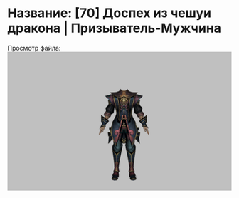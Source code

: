# Название: [70] Доспех из чешуи дракона | Призыватель-Мужчина

Просмотр файла:
![p080006.png](p080006.png)